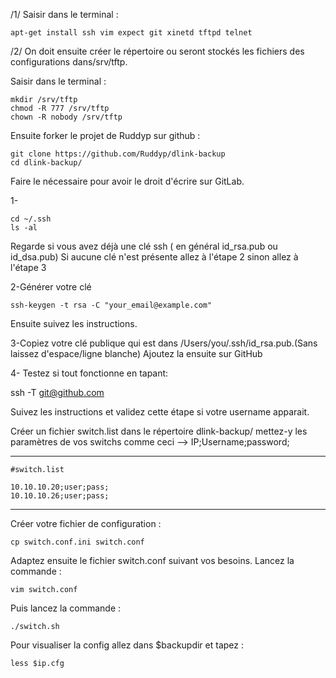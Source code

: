 /1/ Saisir dans le terminal :

    apt-get install ssh vim expect git xinetd tftpd telnet

/2/ On doit ensuite créer le répertoire ou seront stockés les fichiers des
  configurations dans/srv/tftp.

 Saisir dans le terminal :

    mkdir /srv/tftp
    chmod -R 777 /srv/tftp
    chown -R nobody /srv/tftp

Ensuite forker le projet de Ruddyp sur github :

    git clone https://github.com/Ruddyp/dlink-backup
    cd dlink-backup/

Faire le nécessaire pour avoir le droit d'écrire sur GitLab.

1-

    cd ~/.ssh
    ls -al

Regarde si vous avez déjà une clé ssh ( en général id_rsa.pub ou id_dsa.pub)
Si aucune clé n'est présente allez à l'étape 2 sinon allez à l'étape 3

2-Générer votre clé

    ssh-keygen -t rsa -C "your_email@example.com"

Ensuite suivez les instructions.

3-Copiez votre clé publique qui est dans /Users/you/.ssh/id_rsa.pub.(Sans laissez
d'espace/ligne blanche)
Ajoutez la ensuite sur GitHub

4- Testez si tout fonctionne en tapant:

   ssh -T git@github.com

Suivez les instructions et validez cette étape si votre username apparait.

Créer un fichier switch.list dans le répertoire dlink-backup/ mettez-y les paramètres
 de vos switchs comme ceci --> IP;Username;password;
_______________________________________________________________________________

    #switch.list

    10.10.10.20;user;pass;
    10.10.10.26;user;pass;
_______________________________________________________________________________

Créer votre fichier de configuration :

    cp switch.conf.ini switch.conf

Adaptez ensuite le fichier switch.conf suivant vos besoins.
Lancez la commande :

    vim switch.conf

Puis lancez la commande :

    ./switch.sh

Pour visualiser la config allez dans $backupdir et tapez :

    less $ip.cfg

